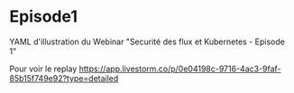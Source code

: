 # Episode1
YAML d'illustration du Webinar "Securité des flux et Kubernetes - Episode 1"

Pour voir le replay https://app.livestorm.co/p/0e04198c-9716-4ac3-9faf-85b15f749e92?type=detailed
